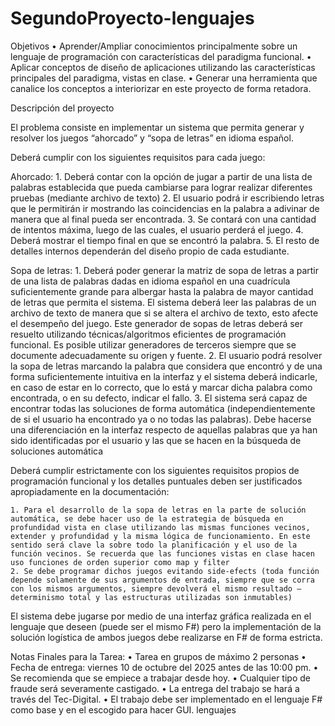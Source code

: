 # SegundoProyecto-lenguajes
Objetivos
    • Aprender/Ampliar conocimientos principalmente sobre un lenguaje de programación con características del paradigma funcional.
    • Aplicar conceptos de diseño de aplicaciones utilizando las características principales del paradigma, vistas en clase.
    • Generar una herramienta que canalice los conceptos a interiorizar en este proyecto de forma retadora.

Descripción del proyecto

El problema consiste en implementar un sistema que permita generar y resolver los juegos “ahorcado” y “sopa de letras” en idioma español.

Deberá cumplir con los siguientes requisitos para cada juego:

Ahorcado:
    1. Deberá contar con la opción de jugar a partir de una lista de palabras establecida que pueda cambiarse para lograr realizar diferentes pruebas (mediante archivo de texto)
    2. El usuario podrá ir escribiendo letras que le permitirán ir mostrando las coincidencias en la palabra a adivinar de manera que al final pueda ser encontrada.
    3. Se contará con una cantidad de intentos máxima, luego de las cuales, el usuario perderá el juego.
    4. Deberá mostrar el tiempo final en que se encontró la palabra.
    5. El resto de detalles internos dependerán del diseño propio de cada estudiante.

Sopa de letras:
    1. Deberá poder generar la matriz de sopa de letras a partir de una lista de palabras dadas en idioma español en una cuadrícula suficientemente grande para albergar hasta la palabra de mayor cantidad de letras que permita el sistema. El sistema deberá leer las palabras de un archivo de texto de manera que si se altera el archivo de texto, esto afecte el desempeño del juego. Este generador de sopas de letras deberá ser resuelto utilizando técnicas/algoritmos eficientes de programación funcional. Es posible utilizar generadores de terceros siempre que se documente adecuadamente su origen y fuente. 
    2. El usuario podrá resolver la sopa de letras marcando la palabra que considera que encontró y de una forma suficientemente intuitiva en la interfaz y el sistema deberá indicarle, en caso de estar en lo correcto, que lo está y marcar dicha palabra como encontrada, o en su defecto, indicar el fallo.
    3. El sistema será capaz de encontrar todas las soluciones de forma automática (independientemente de si el usuario ha encontrado ya o no todas las palabras). Debe hacerse una diferenciación en la interfaz respecto de aquellas palabras que ya han sido identificadas por el usuario y las que se hacen en la búsqueda de soluciones automática

Deberá cumplir estrictamente con los siguientes requisitos propios de programación funcional y los detalles puntuales deben ser justificados apropiadamente en la documentación:

    1. Para el desarrollo de la sopa de letras en la parte de solución automática, se debe hacer uso de la estrategia de búsqueda en profundidad vista en clase utilizando las mismas funciones vecinos, extender y profundidad y la misma lógica de funcionamiento. En este sentido será clave la sobre todo la planificación y el uso de la función vecinos. Se recuerda que las funciones vistas en clase hacen uso funciones de orden superior como map y filter
    2. Se debe programar dichos juegos evitando side-efects (toda función depende solamente de sus argumentos de entrada, siempre que se corra con los mismos argumentos, siempre devolverá el mismo resultado – determinismo total y las estructuras utilizadas son inmutables)

El sistema debe jugarse por medio de una interfaz gráfica realizada en el lenguaje que deseen (puede ser el mismo F#) pero la implementación de la solución logística de ambos juegos debe realizarse en F# de forma estricta.

Notas Finales para la Tarea:
    • Tarea en grupos de máximo 2 personas
    • Fecha de entrega: viernes 10 de octubre del 2025 antes de las 10:00 pm.
    • Se recomienda que se empiece a trabajar desde hoy.
    • Cualquier tipo de fraude será severamente castigado.
    • La entrega del trabajo se hará a través del Tec-Digital.
    • El trabajo debe ser implementado en el lenguaje F# como base y en el escogido para hacer GUI.
lenguajes
